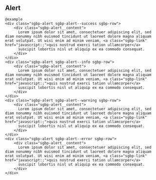 ## Alert
  
    @example
    <div class="sgbp-alert sgbp-alert--success sgbp-row">
        <div class="sgbp-alert__content">
          Lorem ipsum dolor sit amet, consectetuer adipiscing elit, sed diam nonummy nibh euismod tincidunt ut laoreet dolore magna aliquam erat volutpat. Ut wisi enim ad minim veniam, <a class="sgbp-link" href="javascript:;">quis nostrud exerci tation ullamcorper</a> 
          suscipit lobortis nisl ut aliquip ex ea commodo consequat.
        </div>
    </div>
    <div class="sgbp-alert sgbp-alert--info sgbp-row">
        <div class="sgbp-alert__content">
          Lorem ipsum dolor sit amet, consectetuer adipiscing elit, sed diam nonummy nibh euismod tincidunt ut laoreet dolore magna aliquam erat volutpat. Ut wisi enim ad minim veniam, <a class="sgbp-link" href="javascript:;">quis nostrud exerci tation ullamcorper</a> 
          suscipit lobortis nisl ut aliquip ex ea commodo consequat.
        </div>
    </div>
    <div class="sgbp-alert sgbp-alert--warning sgbp-row">
        <div class="sgbp-alert__content">
          Lorem ipsum dolor sit amet, consectetuer adipiscing elit, sed diam nonummy nibh euismod tincidunt ut laoreet dolore magna aliquam erat volutpat. Ut wisi enim ad minim veniam, <a class="sgbp-link" href="javascript:;">quis nostrud exerci tation ullamcorper</a> 
          suscipit lobortis nisl ut aliquip ex ea commodo consequat.
        </div>
    </div>
    <div class="sgbp-alert sgbp-alert--error sgbp-row">
        <div class="sgbp-alert__content">
          Lorem ipsum dolor sit amet, consectetuer adipiscing elit, sed diam nonummy nibh euismod tincidunt ut laoreet dolore magna aliquam erat volutpat. Ut wisi enim ad minim veniam, <a class="sgbp-link" href="javascript:;">quis nostrud exerci tation ullamcorper</a> 
          suscipit lobortis nisl ut aliquip ex ea commodo consequat.
        </div>
    </div>
